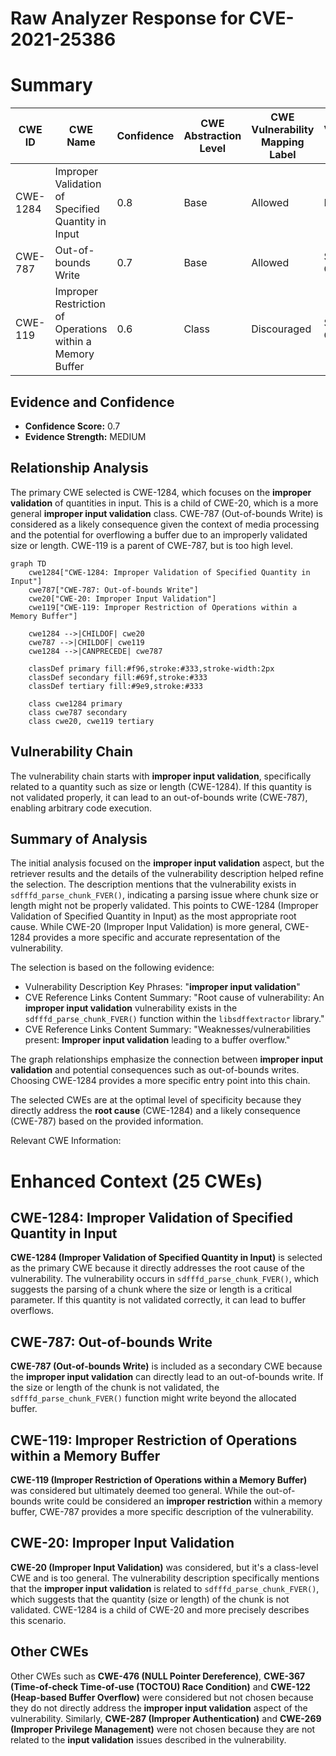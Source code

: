 # Raw Analyzer Response for CVE-2021-25386

# Summary
| CWE ID    | CWE Name                                                        | Confidence | CWE Abstraction Level | CWE Vulnerability Mapping Label | CWE-Vulnerability Mapping Notes |
| --------- | --------------------------------------------------------------- | ---------- | ----------------------- | ------------------------------- | --------------------------------- |
| CWE-1284  | Improper Validation of Specified Quantity in Input              | 0.8        | Base                    | Allowed                         | Primary CWE                       |
| CWE-787   | Out-of-bounds Write                                            | 0.7        | Base                    | Allowed                         | Secondary Candidate               |
| CWE-119   | Improper Restriction of Operations within a Memory Buffer       | 0.6        | Class                   | Discouraged                     | Secondary Candidate               |

## Evidence and Confidence

*   **Confidence Score:** 0.7
*   **Evidence Strength:** MEDIUM

## Relationship Analysis
The primary CWE selected is CWE-1284, which focuses on the **improper validation** of quantities in input. This is a child of CWE-20, which is a more general **improper input validation** class. CWE-787 (Out-of-bounds Write) is considered as a likely consequence given the context of media processing and the potential for overflowing a buffer due to an improperly validated size or length. CWE-119 is a parent of CWE-787, but is too high level.

```mermaid
graph TD
    cwe1284["CWE-1284: Improper Validation of Specified Quantity in Input"]
    cwe787["CWE-787: Out-of-bounds Write"]
    cwe20["CWE-20: Improper Input Validation"]
    cwe119["CWE-119: Improper Restriction of Operations within a Memory Buffer"]

    cwe1284 -->|CHILDOF| cwe20
    cwe787 -->|CHILDOF| cwe119
    cwe1284 -->|CANPRECEDE| cwe787

    classDef primary fill:#f96,stroke:#333,stroke-width:2px
    classDef secondary fill:#69f,stroke:#333
    classDef tertiary fill:#9e9,stroke:#333

    class cwe1284 primary
    class cwe787 secondary
    class cwe20, cwe119 tertiary
```

## Vulnerability Chain
The vulnerability chain starts with **improper input validation**, specifically related to a quantity such as size or length (CWE-1284). If this quantity is not validated properly, it can lead to an out-of-bounds write (CWE-787), enabling arbitrary code execution.

## Summary of Analysis
The initial analysis focused on the **improper input validation** aspect, but the retriever results and the details of the vulnerability description helped refine the selection. The description mentions that the vulnerability exists in `sdfffd_parse_chunk_FVER()`, indicating a parsing issue where chunk size or length might not be properly validated. This points to CWE-1284 (Improper Validation of Specified Quantity in Input) as the most appropriate root cause. While CWE-20 (Improper Input Validation) is more general, CWE-1284 provides a more specific and accurate representation of the vulnerability.

The selection is based on the following evidence:

*   Vulnerability Description Key Phrases: "**improper input validation**"
*   CVE Reference Links Content Summary: "Root cause of vulnerability: An **improper input validation** vulnerability exists in the `sdfffd_parse_chunk_FVER()` function within the `libsdffextractor` library."
*   CVE Reference Links Content Summary: "Weaknesses/vulnerabilities present: **Improper input validation** leading to a buffer overflow."

The graph relationships emphasize the connection between **improper input validation** and potential consequences such as out-of-bounds writes. Choosing CWE-1284 provides a more specific entry point into this chain.

The selected CWEs are at the optimal level of specificity because they directly address the **root cause** (CWE-1284) and a likely consequence (CWE-787) based on the provided information.

Relevant CWE Information:

# Enhanced Context (25 CWEs)

## CWE-1284: Improper Validation of Specified Quantity in Input
**CWE-1284 (Improper Validation of Specified Quantity in Input)** is selected as the primary CWE because it directly addresses the root cause of the vulnerability. The vulnerability occurs in `sdfffd_parse_chunk_FVER()`, which suggests the parsing of a chunk where the size or length is a critical parameter. If this quantity is not validated correctly, it can lead to buffer overflows.

## CWE-787: Out-of-bounds Write
**CWE-787 (Out-of-bounds Write)** is included as a secondary CWE because the **improper input validation** can directly lead to an out-of-bounds write. If the size or length of the chunk is not validated, the `sdfffd_parse_chunk_FVER()` function might write beyond the allocated buffer.

## CWE-119: Improper Restriction of Operations within a Memory Buffer
**CWE-119 (Improper Restriction of Operations within a Memory Buffer)** was considered but ultimately deemed too general. While the out-of-bounds write could be considered an **improper restriction** within a memory buffer, CWE-787 provides a more specific description of the vulnerability.

## CWE-20: Improper Input Validation
**CWE-20 (Improper Input Validation)** was considered, but it's a class-level CWE and is too general. The vulnerability description specifically mentions that the **improper input validation** is related to `sdfffd_parse_chunk_FVER()`, which suggests that the quantity (size or length) of the chunk is not validated. CWE-1284 is a child of CWE-20 and more precisely describes this scenario.

## Other CWEs
Other CWEs such as **CWE-476 (NULL Pointer Dereference)**, **CWE-367 (Time-of-check Time-of-use (TOCTOU) Race Condition)** and **CWE-122 (Heap-based Buffer Overflow)** were considered but not chosen because they do not directly address the **improper input validation** aspect of the vulnerability. Similarly, **CWE-287 (Improper Authentication)** and **CWE-269 (Improper Privilege Management)** were not chosen because they are not related to the **input validation** issues described in the vulnerability.